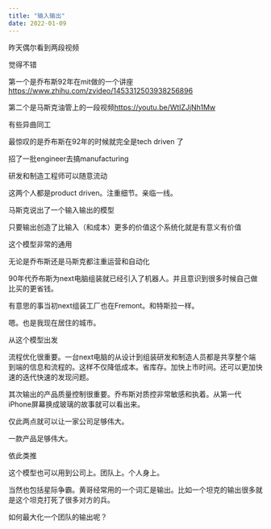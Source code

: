 ```yaml
---
title: "输入输出"
date: 2022-01-09
---
```


昨天偶尔看到两段视频

觉得不错

第一个是乔布斯92年在mit做的一个讲座<a href="https://www.zhihu.com/zvideo/1453312503938256896">https://www.zhihu.com/zvideo/1453312503938256896</a>

第二个是马斯克油管上的一段视频<a href="https://youtu.be/WtlZJjNh1Mw">https://youtu.be/WtlZJjNh1Mw</a>

有些异曲同工

最惊叹的是乔布斯在92年的时候就完全是tech driven 了

招了一批engineer去搞manufacturing

研发和制造工程师可以随意流动

这两个人都是product driven。注重细节。亲临一线。

马斯克说出了一个输入输出的模型

只要输出创造了比输入（和成本）更多的价值这个系统化就是有意义有价值

这个模型非常的通用

无论是乔布斯还是马斯克都注重运营和自动化

90年代乔布斯为next电脑组装就已经引入了机器人。并且意识到很多时候自己做比买的更省钱。

有意思的事当初next组装工厂也在Fremont。和特斯拉一样。

嗯。也是我现在居住的城市。

从这个模型出发

流程优化很重要。一台next电脑的从设计到组装研发和制造人员都是共享整个端到端的信息和流程的。这样不仅降低成本。省库存。加快上市时间。还可以更加快速的迭代快速的发现问题。

其次输出的产品质量控制很重要。乔布斯对质控非常敏感和执着。从第一代iPhone屏幕换成玻璃的故事就可以看出来。

仅此两点就可以让一家公司足够伟大。

一款产品足够伟大。

依此类推

这个模型也可以用到公司上。团队上。个人身上。

当然也包括星际争霸。黄哥经常用的一个词汇是输出。比如一个坦克的输出很多就是这个坦克打死了很多对方的兵。

如何最大化一个团队的输出呢？
